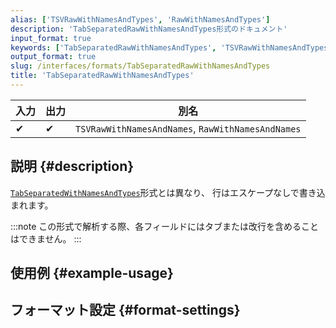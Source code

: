 ```yaml
---
alias: ['TSVRawWithNamesAndTypes', 'RawWithNamesAndTypes']
description: 'TabSeparatedRawWithNamesAndTypes形式のドキュメント'
input_format: true
keywords: ['TabSeparatedRawWithNamesAndTypes', 'TSVRawWithNamesAndTypes', 'RawWithNamesAndTypes']
output_format: true
slug: /interfaces/formats/TabSeparatedRawWithNamesAndTypes
title: 'TabSeparatedRawWithNamesAndTypes'
---
```


| 入力 | 出力 | 別名                                             |
|-------|--------|---------------------------------------------------|
| ✔     | ✔      | `TSVRawWithNamesAndNames`, `RawWithNamesAndNames` |

## 説明 {#description}

[`TabSeparatedWithNamesAndTypes`](./TabSeparatedWithNamesAndTypes.md)形式とは異なり、
行はエスケープなしで書き込まれます。

:::note
この形式で解析する際、各フィールドにはタブまたは改行を含めることはできません。
:::

## 使用例 {#example-usage}

## フォーマット設定 {#format-settings}
